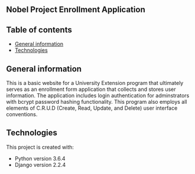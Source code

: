 ## Nobel Project Enrollment Application

## Table of contents
* [General information](#general-information)
* [Technologies](#technologies)

## General information
This is a basic website for a University Extension program that ultimately serves as an enrollment form application that collects and stores user information. The application includes login authentication for adminstrators with bcrypt password hashing functionality. This program also employs all elements of C.R.U.D (Create, Read, Update, and Delete) user interface conventions.

## Technologies
This project is created with:
* Python version 3.6.4
* Django version 2.2.4



